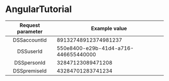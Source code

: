 # AngularTutorial

|Request parameter|Example value|
|:--:|---|
|DSSaccountId|89132748912374981237|
|DSSuserId|550e8400-e29b-41d4-a716-446655440000|
|DSSpersonId|32847123089471208|
|DSSpremiseId|43284701283741234|
